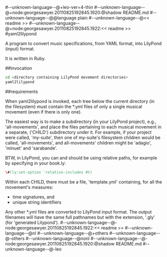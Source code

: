#--unknown-language--@+leo-ver=4-thin
#--unknown-language--@+node:georgesawyer.20110825192845.1920:@shadow README.md
#--unknown-language--@@language plain
#--unknown-language--@<< readme >>
#--unknown-language--@+node:georgesawyer.20110825192845.1922:<< readme >>
#yaml2lilypond

A program to convert music specifications, from YAML format, into LilyPond (input) format.

It is written in Ruby.

##invocation

```bash
cd <directory containing LilyPond movement directories>
yaml2lilypond
```

##requirements

When yaml2lilypond is invoked, each tree below the current directory (in the filesystem) must contain the *.yml files of only a single musical movement (even if there is only one).

The easiest way is to make a subdirectory (in your LilyPond project), e.g., 'all-movements', and place the files pertaining to each musical movement in a separate, ('CHILD') subdirectory under it. For example, if your project were called, 'my-suite', then one of my-suite's filesystem children would be called, 'all-movements', and all-movements' children might be 'adagio', 'minuet' and 'sarabande'.

BTW, in LilyPond, you can and should be using relative paths, for example by specifying in your book.ly:

```lilypond
\#(ly:set-option 'relative-includes #t)
```
Within each CHILD, there must be a file, 'template.yml' containing, for all the movement's measures:

* time signatures, and
* unique string identifiers

Any other *.yml files are converted to LilyPond input format. The output filenames will have the same full pathnames but with the extension, '.gly' (for 'generated Lilypond').
#--unknown-language--@-node:georgesawyer.20110825192845.1922:<< readme >>
#--unknown-language--@nl
#--unknown-language--@+others
#--unknown-language--@-others
#--unknown-language--@nonl
#--unknown-language--@-node:georgesawyer.20110825192845.1920:@shadow README.md
#--unknown-language--@-leo
